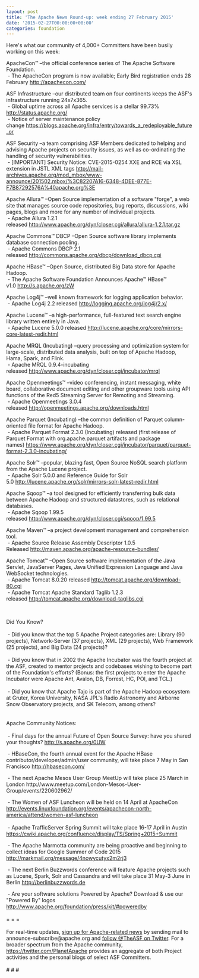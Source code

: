 ```yaml
---
layout: post
title: 'The Apache News Round-up: week ending 27 February 2015'
date: '2015-02-27T00:00:00+00:00'
categories: foundation
---
```

<div>Here's what our community of 4,000+ Committers have been busily working on this week:</div> 
  <p>ApacheCon™ –the official conference series of The Apache Software Foundation.<br />&nbsp;- The ApacheCon program is now available; Early Bird registration ends 28 February&nbsp;<a href="http://apachecon.com/">http://apachecon.com/</a></p> 
  <div> 
    <p>ASF Infrastructure –our distributed team on four continents keeps the ASF's infrastructure running 24x7x365.<br />&nbsp;- Global uptime across all Apache services is a stellar 99.73% <a href="http://status.apache.org/">http://status.apache.org/</a><br />&nbsp;- Notice of server maintenance policy change&nbsp;<a href="https://blogs.apache.org/infra/entry/towards_a_redeployable_future_or">https://blogs.apache.org/infra/entry/towards_a_redeployable_future_or</a></p> 
    <p>ASF Security&nbsp;–a team comprising ASF Members dedicated to helping and advising Apache projects on security issues, as well as co-ordinating the handling of security vulnerabilities.<br />&nbsp;- [IMPORTANT] Security Notice: CVE-2015-0254 XXE and RCE via XSL extension in JSTL XML tags&nbsp;<a href="http://mail-archives.apache.org/mod_mbox/www-announce/201502.mbox/%3C82207A16-6348-4DEE-877E-F7B87292576A%40apache.org%3E">http://mail-archives.apache.org/mod_mbox/www-announce/201502.mbox/%3C82207A16-6348-4DEE-877E-F7B87292576A%40apache.org%3E</a></p> 
  </div> 
  <p>Apache Allura™ –Open Source implementation of a software &quot;forge&quot;, a web site that manages source code repositories, bug reports, discussions, wiki pages, blogs and more for any number of individual projects.<br />&nbsp;- Apache Allura 1.2.1 released&nbsp;<a href="http://www.apache.org/dyn/closer.cgi/allura/allura-1.2.1.tar.gz">http://www.apache.org/dyn/closer.cgi/allura/allura-1.2.1.tar.gz</a></p> 
  <p>Apache Commons™ DBCP –Open Source software library implements database connection pooling.<br />&nbsp;- Apache Commons DBCP 2.1 released&nbsp;<a href="http://commons.apache.org/dbcp/download_dbcp.cgi">http://commons.apache.org/dbcp/download_dbcp.cgi</a></p> 
  <div> 
    <p>Apache HBase™ –Open Source, distributed Big Data store for Apache Hadoop.<br />&nbsp;- The Apache Software Foundation Announces Apache™ HBase™ v1.0&nbsp;<a href="http://s.apache.org/zW">http://s.apache.org/zW</a></p> 
    <p>Apache Log4j™ –well known framework for logging application behavior.<br />&nbsp;- Apache Log4j 2.2 released&nbsp;<a href="http://logging.apache.org/log4j/2.x/">http://logging.apache.org/log4j/2.x/</a></p> 
  </div> 
  <div> 
    <p>Apache Lucene™ –a high-performance, full-featured text search engine library written entirely in Java.<br />&nbsp;- Apache Lucene 5.0.0 released&nbsp;<a href="http://lucene.apache.org/core/mirrors-core-latest-redir.html">http://lucene.apache.org/core/mirrors-core-latest-redir.html</a></p> 
    <p><font color="#000000"><a href="http://lucene.apache.org/core/mirrors-core-latest-redir.html"></a>Apache MRQL (Incubating)</font>&nbsp;–query processing and optimization system for large-scale, distributed data analysis, built on top of Apache Hadoop, Hama, Spark, and Flink.<br />&nbsp;- Apache MRQL 0.9.4-incubating released&nbsp;<a href="http://www.apache.org/dyn/closer.cgi/incubator/mrql">http://www.apache.org/dyn/closer.cgi/incubator/mrql</a></p> 
    <p>Apache Openmeetings™ –video conferencing, instant messaging, white board, collaborative document editing and other groupware tools using API functions of the Red5 Streaming Server for Remoting and Streaming.<br />&nbsp;- Apache Openmeetings 3.0.4 released&nbsp;<a href="http://openmeetings.apache.org/downloads.html">http://openmeetings.apache.org/downloads.html</a></p> 
    <p>Apache Parquet (Incubating)&nbsp;–the common definition of Parquet column-oriented file format for Apache Hadoop.<br />&nbsp;- Apache Parquet Format 2.3.0 (Incubating) released (first release of Parquet Format with org.apache.parquet artifacts and package names)&nbsp;<a href="https://www.apache.org/dyn/closer.cgi/incubator/parquet/parquet-format-2.3.0-incubating/">https://www.apache.org/dyn/closer.cgi/incubator/parquet/parquet-format-2.3.0-incubating/</a></p> 
  </div> 
  <p>Apache Solr™ –popular, blazing fast, Open Source NoSQL search platform from the Apache Lucene project.<br />&nbsp;- Apache Solr 5.0.0 and Reference Guide for Solr 5.0&nbsp;<a href="http://lucene.apache.org/solr/mirrors-solr-latest-redir.html">http://lucene.apache.org/solr/mirrors-solr-latest-redir.html</a></p> 
  <p>Apache Sqoop™ –a tool designed for efficiently transferring bulk data between Apache Hadoop and structured datastores, such as relational databases.<br />&nbsp;- Apache Sqoop 1.99.5 released&nbsp;<a href="http://www.apache.org/dyn/closer.cgi/sqoop/1.99.5">http://www.apache.org/dyn/closer.cgi/sqoop/1.99.5</a></p> 
  <p>Apache Maven™ –a project development management and comprehension tool.<br />&nbsp;- Apache Source Release Assembly Descriptor 1.0.5 Released&nbsp;<a href="http://maven.apache.org/apache-resource-bundles/">http://maven.apache.org/apache-resource-bundles/</a></p> 
  <p>Apache Tomcat™ –Open Source software implementation of the Java Servlet, JavaServer Pages, Java Unified Expression Language and Java WebSocket technologies.<br />&nbsp;- Apache Tomcat 8.0.20 released&nbsp;<a href="http://tomcat.apache.org/download-80.cgi">http://tomcat.apache.org/download-80.cgi</a><br />&nbsp;- Apache Tomcat Apache Standard Taglib 1.2.3 released&nbsp;<a href="http://tomcat.apache.org/download-taglibs.cgi">http://tomcat.apache.org/download-taglibs.cgi</a></p> 
  <div> 
    <p><br /></p> 
  </div> 
  <div>Did You Know?</div> 
  <div><br /></div> 
  <div>&nbsp;- Did you know that the top 5 Apache Project categories are: Library (90 projects), Network-Server (37 projects), XML (29 projects), Web Framework (25 projects), and Big Data (24 projects)?</div> 
  <div><br /></div> 
  <div>&nbsp;- Did you know that in 2002 the Apache Incubator was the fourth project at the ASF, created to mentor projects and codebases wishing to become part of the Foundation's efforts? (Bonus: the first projects to enter the Apache Incubator were Apache Ant, Avalon, DB, Forrest, HC, POI, and TCL.)</div> 
  <div><br /></div> 
  <div>&nbsp;- Did you know that Apache Tajo is part of the Apache Hadoop ecosystem at Gruter, Korea University, NASA JPL's Radio Astronomy and Airborne Snow Observatory projects, and SK Telecom, among others?</div> 
  <div><br /></div> 
  <div><br />Apache Community Notices:</div> 
  <div><br /></div> 
  <div>&nbsp;- Final days for the annual Future of Open Source Survey: have you shared your thoughts? <a href="http://s.apache.org/0UW">http://s.apache.org/0UW</a> </div> 
  <div> 
    <p>&nbsp;- HBaseCon, the fourth annual event for the Apache HBase contributor/developer/admin/user community, will take place 7 May in San Francisco&nbsp;<a href="http://hbasecon.com/">http://hbasecon.com/</a></p> 
  </div> 
  <div> 
    <p>&nbsp;- The next Apache Mesos User Group MeetUp will take place 25 March in London http://www.meetup.com/London-Mesos-User-Group/events/220602962/</p> 
  </div> 
  <div>&nbsp;- The Women of ASF Luncheon will be held on 14 April at ApacheCon <a href="http://events.linuxfoundation.org/events/apachecon-north-america/attend/women-asf-luncheon">http://events.linuxfoundation.org/events/apachecon-north-america/attend/women-asf-luncheon</a></div> 
  <div><br /></div> 
  <div>&nbsp;- Apache TrafficServer Spring Summit will take place 16-17 April in Austin <a href="https://cwiki.apache.org/confluence/display/TS/Spring+2015+Summit">https://cwiki.apache.org/confluence/display/TS/Spring+2015+Summit</a> </div> 
  <div> 
    <p>&nbsp;- The Apache Marmotta community are being proactive and beginning to collect ideas for Google Summer of Code 2015 <a href="http://markmail.org/message/4nowycutyx2m2rj3">http://markmail.org/message/4nowycutyx2m2rj3</a></p> 
  </div> 
  <div> 
    <p>&nbsp;- The next Berlin Buzzwords conference will feature Apache projects such as Lucene, Spark, Solr and Cassandra and will take place 31 May-3 June in Berlin&nbsp;<a href="http://berlinbuzzwords.de">http://berlinbuzzwords.de</a> </p> 
  </div> 
  <div>&nbsp;- Are your software solutions Powered by Apache? Download &amp; use our &quot;Powered By&quot; logos <a href="http://www.apache.org/foundation/press/kit/#poweredby">http://www.apache.org/foundation/press/kit/#poweredby</a></div> 
  <div><br /></div> 
  <div>= = =</div> 
  <div><br /></div> 
  <div>For real-time updates, <a href="http://apache.org/foundation/mailinglists.html#foundation-announce">sign up for Apache-related news</a> by sending mail to announce-subscribe@apache.org and <a href="https://twitter.com/TheASF">follow @TheASF on Twitter</a>. For a broader spectrum from the Apache community, <a href="https://twitter.com/PlanetApache">https://twitter.com/PlanetApache</a> provides an aggregate of both Project activities and the personal blogs of select ASF Committers.</div> 
  <div><br /></div> 
  <div># # #</div>
